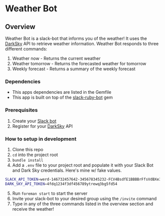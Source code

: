 # Weather Bot

## Overview
Weather Bot is a slack-bot that informs you of the weather! It uses the [DarkSky](https://darksky.net/dev/docs#forecast-request) API to retrieve weather information. Weather Bot responds to three different commands:
1. Weather now - Returns the current weather
2. Weather tomorrow - Returns the forecasted weather for tomorrow
3. Weekly forecast - Returns a summary of the weekly forecast

### Dependencies
 - This apps dependencies are listed in the Gemfile
 - This app is built on top of the [slack-ruby-bot](https://github.com/slack-ruby/slack-ruby-bot) gem

### Prerequisites
1. Create your [Slack bot](https://api.slack.com/slack-apps#creating_apps)
2. Register for your [DarkSky](https://darksky.net/dev) API

### How to setup in development
1. Clone this repo
2. `cd` into the project root
3. `bundle install`
4. Add a `.env` file to your project root and populate it with your Slack Bot and Dark Sky credentials. Here's mine w/ fake values.

```bash
SLACK_API_TOKEN=werd-146732457642-345678345232-FCV4BsdfE1BBBBrFfsVdBXe3
DARK_SKY_API_TOKEN=4fdq1234f3df456789ytrewq3bg5fd54
```
5. Run `foreman start` to start the server
6. Invite your slack-bot to your desired group using the `/invite` command
7. Type in any of the three commands listed in the overview section and receive the weather!
